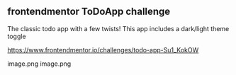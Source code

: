 ## frontendmentor ToDoApp challenge   
The classic todo app with a few twists! This app includes a dark/light theme toggle


https://www.frontendmentor.io/challenges/todo-app-Su1_KokOW


image.png
image.png
